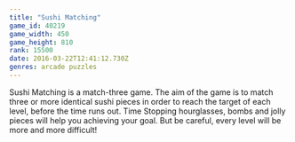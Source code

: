```yaml
---
title: "Sushi Matching"
game_id: 40219
game_width: 450
game_height: 810
rank: 15500
date: 2016-03-22T12:41:12.730Z
genres: arcade puzzles
---
```

Sushi Matching is a match-three game. The aim of the game is to match three or more identical sushi pieces in order to reach the target of each level, before the time runs out. Time Stopping hourglasses, bombs and jolly pieces will help you achieving your goal. But be careful, every level will be more and more difficult!